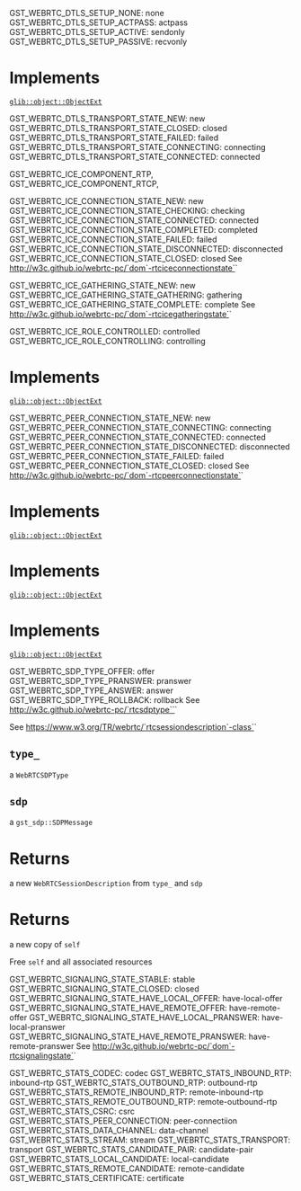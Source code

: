 <!-- file * -->
<!-- enum WebRTCDTLSSetup -->
GST_WEBRTC_DTLS_SETUP_NONE: none
GST_WEBRTC_DTLS_SETUP_ACTPASS: actpass
GST_WEBRTC_DTLS_SETUP_ACTIVE: sendonly
GST_WEBRTC_DTLS_SETUP_PASSIVE: recvonly
<!-- struct WebRTCDTLSTransport -->


# Implements

[`glib::object::ObjectExt`](../glib/object/trait.ObjectExt.html)
<!-- enum WebRTCDTLSTransportState -->
GST_WEBRTC_DTLS_TRANSPORT_STATE_NEW: new
GST_WEBRTC_DTLS_TRANSPORT_STATE_CLOSED: closed
GST_WEBRTC_DTLS_TRANSPORT_STATE_FAILED: failed
GST_WEBRTC_DTLS_TRANSPORT_STATE_CONNECTING: connecting
GST_WEBRTC_DTLS_TRANSPORT_STATE_CONNECTED: connected
<!-- enum WebRTCICEComponent -->
GST_WEBRTC_ICE_COMPONENT_RTP,
GST_WEBRTC_ICE_COMPONENT_RTCP,
<!-- enum WebRTCICEConnectionState -->
GST_WEBRTC_ICE_CONNECTION_STATE_NEW: new
GST_WEBRTC_ICE_CONNECTION_STATE_CHECKING: checking
GST_WEBRTC_ICE_CONNECTION_STATE_CONNECTED: connected
GST_WEBRTC_ICE_CONNECTION_STATE_COMPLETED: completed
GST_WEBRTC_ICE_CONNECTION_STATE_FAILED: failed
GST_WEBRTC_ICE_CONNECTION_STATE_DISCONNECTED: disconnected
GST_WEBRTC_ICE_CONNECTION_STATE_CLOSED: closed
See <ulink url="http://w3c.github.io/webrtc-pc/`dom`-rtciceconnectionstate">http://w3c.github.io/webrtc-pc/`dom`-rtciceconnectionstate`</ulink>`
<!-- enum WebRTCICEGatheringState -->
GST_WEBRTC_ICE_GATHERING_STATE_NEW: new
GST_WEBRTC_ICE_GATHERING_STATE_GATHERING: gathering
GST_WEBRTC_ICE_GATHERING_STATE_COMPLETE: complete
See <ulink url="http://w3c.github.io/webrtc-pc/`dom`-rtcicegatheringstate">http://w3c.github.io/webrtc-pc/`dom`-rtcicegatheringstate`</ulink>`
<!-- enum WebRTCICERole -->
GST_WEBRTC_ICE_ROLE_CONTROLLED: controlled
GST_WEBRTC_ICE_ROLE_CONTROLLING: controlling
<!-- struct WebRTCICETransport -->


# Implements

[`glib::object::ObjectExt`](../glib/object/trait.ObjectExt.html)
<!-- enum WebRTCPeerConnectionState -->
GST_WEBRTC_PEER_CONNECTION_STATE_NEW: new
GST_WEBRTC_PEER_CONNECTION_STATE_CONNECTING: connecting
GST_WEBRTC_PEER_CONNECTION_STATE_CONNECTED: connected
GST_WEBRTC_PEER_CONNECTION_STATE_DISCONNECTED: disconnected
GST_WEBRTC_PEER_CONNECTION_STATE_FAILED: failed
GST_WEBRTC_PEER_CONNECTION_STATE_CLOSED: closed
See <ulink url="http://w3c.github.io/webrtc-pc/`dom`-rtcpeerconnectionstate">http://w3c.github.io/webrtc-pc/`dom`-rtcpeerconnectionstate`</ulink>`
<!-- struct WebRTCRTPReceiver -->


# Implements

[`glib::object::ObjectExt`](../glib/object/trait.ObjectExt.html)
<!-- struct WebRTCRTPSender -->


# Implements

[`glib::object::ObjectExt`](../glib/object/trait.ObjectExt.html)
<!-- struct WebRTCRTPTransceiver -->


# Implements

[`glib::object::ObjectExt`](../glib/object/trait.ObjectExt.html)
<!-- enum WebRTCRTPTransceiverDirection -->
<!-- enum WebRTCSDPType -->
GST_WEBRTC_SDP_TYPE_OFFER: offer
GST_WEBRTC_SDP_TYPE_PRANSWER: pranswer
GST_WEBRTC_SDP_TYPE_ANSWER: answer
GST_WEBRTC_SDP_TYPE_ROLLBACK: rollback
See <ulink url="http://w3c.github.io/webrtc-pc/`rtcsdptype`">http://w3c.github.io/webrtc-pc/`rtcsdptype``</ulink>`
<!-- struct WebRTCSessionDescription -->
See <ulink url="https://www.w3.org/TR/webrtc/`rtcsessiondescription`-class">https://www.w3.org/TR/webrtc/`rtcsessiondescription`-class`</ulink>`
<!-- impl WebRTCSessionDescription::fn new -->
## `type_`
a `WebRTCSDPType`
## `sdp`
a `gst_sdp::SDPMessage`

# Returns

a new `WebRTCSessionDescription` from `type_`
 and `sdp`
<!-- impl WebRTCSessionDescription::fn copy -->

# Returns

a new copy of `self`
<!-- impl WebRTCSessionDescription::fn free -->
Free `self` and all associated resources
<!-- enum WebRTCSignalingState -->
GST_WEBRTC_SIGNALING_STATE_STABLE: stable
GST_WEBRTC_SIGNALING_STATE_CLOSED: closed
GST_WEBRTC_SIGNALING_STATE_HAVE_LOCAL_OFFER: have-local-offer
GST_WEBRTC_SIGNALING_STATE_HAVE_REMOTE_OFFER: have-remote-offer
GST_WEBRTC_SIGNALING_STATE_HAVE_LOCAL_PRANSWER: have-local-pranswer
GST_WEBRTC_SIGNALING_STATE_HAVE_REMOTE_PRANSWER: have-remote-pranswer
See <ulink url="http://w3c.github.io/webrtc-pc/`dom`-rtcsignalingstate">http://w3c.github.io/webrtc-pc/`dom`-rtcsignalingstate`</ulink>`
<!-- enum WebRTCStatsType -->
GST_WEBRTC_STATS_CODEC: codec
GST_WEBRTC_STATS_INBOUND_RTP: inbound-rtp
GST_WEBRTC_STATS_OUTBOUND_RTP: outbound-rtp
GST_WEBRTC_STATS_REMOTE_INBOUND_RTP: remote-inbound-rtp
GST_WEBRTC_STATS_REMOTE_OUTBOUND_RTP: remote-outbound-rtp
GST_WEBRTC_STATS_CSRC: csrc
GST_WEBRTC_STATS_PEER_CONNECTION: peer-connectiion
GST_WEBRTC_STATS_DATA_CHANNEL: data-channel
GST_WEBRTC_STATS_STREAM: stream
GST_WEBRTC_STATS_TRANSPORT: transport
GST_WEBRTC_STATS_CANDIDATE_PAIR: candidate-pair
GST_WEBRTC_STATS_LOCAL_CANDIDATE: local-candidate
GST_WEBRTC_STATS_REMOTE_CANDIDATE: remote-candidate
GST_WEBRTC_STATS_CERTIFICATE: certificate
